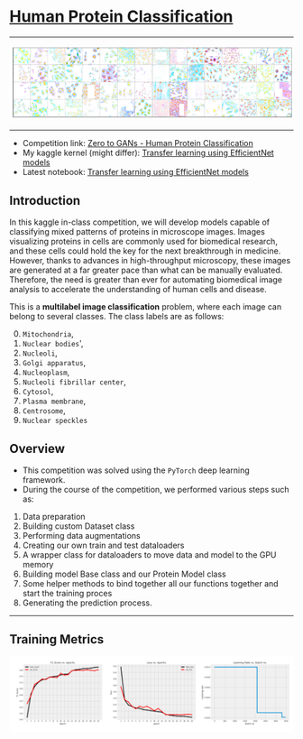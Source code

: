 # [Human Protein Classification](https://www.kaggle.com/c/jovian-pytorch-z2g)

---

![Cover image](cover.png)

---

* Competition link: [Zero to GANs - Human Protein Classification](https://www.kaggle.com/c/jovian-pytorch-z2g)
* My kaggle kernel (might differ): [Transfer learning using EfficientNet models](https://www.kaggle.com/veb101/transfer-learning-using-efficientnet-models)
* Latest notebook: [Transfer learning using EfficientNet models](https://jovian.ml/vaibhav-singh-3001/human-protein-competition)
## Introduction

In this kaggle in-class competition, we will develop models capable of classifying mixed patterns of proteins in microscope images. Images visualizing proteins in cells are commonly used for biomedical research, and these cells could hold the key for the next breakthrough in medicine. However, thanks to advances in high-throughput microscopy, these images are generated at a far greater pace than what can be manually evaluated. Therefore, the need is greater than ever for automating biomedical image analysis to accelerate the understanding of human cells and disease.

This is a **multilabel image classification** problem, where each image can belong to several classes. The class labels are as follows:

0. `Mitochondria`,
1. `Nuclear bodies`',
2. `Nucleoli`,
3. `Golgi apparatus`,
4. `Nucleoplasm`,
5. `Nucleoli fibrillar center`,
6. `Cytosol`,
7. `Plasma membrane`,
8. `Centrosome`,
9. `Nuclear speckles`

## Overview

* This competition was solved using the `PyTorch` deep learning framework.
* During the course of the competition, we performed various steps such as:
  
1. Data preparation
2. Building custom Dataset class
3. Performing data augmentations
4. Creating our own train and test dataloaders
5. A wrapper class for dataloaders to move data and model to the GPU memory
6. Building model Base class and our Protein Model class
7. Some helper methods to bind together all our functions together and start the training proces
8. Generating the prediction process.

---

## Training Metrics

![metrics](metrics.png)